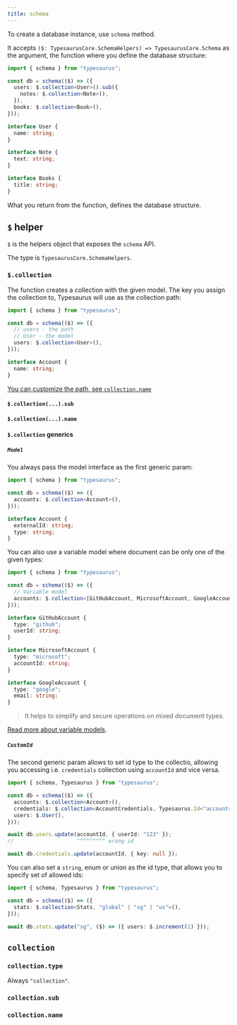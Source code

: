 ```yaml
---
title: schema
---
```


To create a database instance, use `schema` method.

It accepts `($: TypesaurusCore.SchemaHelpers) => TypesaurusCore.Schema` as the argument, the function where you define the database structure:

```ts
import { schema } from "typesaurus";

const db = schema(($) => ({
  users: $.collection<User>().sub({
    notes: $.collection<Note>(),
  }),
  books: $.collection<Book>(),
}));

interface User {
  name: string;
}

interface Note {
  text: string;
}

interface Books {
  title: string;
}
```

What you return from the function, defines the database structure.

## `$` helper

`$` is the helpers object that exposes the `schema` API.

The type is `TypesaurusCore.SchemaHelpers`.

### `$.collection`

The function creates a collection with the given model. The key you assign the collection to, Typesaurus will use as the collection path:

```ts
import { schema } from "typesaurus";

const db = schema(($) => ({
  // users - the path
  // User - the model
  users: $.collection<User>(),
}));

interface Account {
  name: string;
}
```

[You can customize the path, see `collection.name`](#collectionname)

#### `$.collection(...).sub`

#### `$.collection(...).name`

#### `$.collection` generics

##### `Model`

You always pass the model interface as the first generic param:

```ts
import { schema } from "typesaurus";

const db = schema(($) => ({
  accounts: $.collection<Account>(),
}));

interface Account {
  externalId: string;
  type: string;
}
```

You can also use a variable model where document can be only one of the given types:

```ts
import { schema } from "typesaurus";

const db = schema(($) => ({
  // Variable model
  accounts: $.collection<[GitHubAccount, MicrosoftAccount, GoogleAccount]>(),
}));

interface GitHubAccount {
  type: "github";
  userId: string;
}

interface MicrosoftAccount {
  type: "microsoft";
  accountId: string;
}

interface GoogleAccount {
  type: "google";
  email: string;
}
```

> It helps to simplify and secure operations on mixed document types.

[Read more about variable models](/docs/advanced/variable).

##### `CustomId`

The second generic param allows to set id type to the collectio, allowing you accessing i.e. `credentials` collection using `accountId` and vice versa.

```ts
import { schema, Typesaurus } from "typesaurus";

const db = schema(($) => ({
  accounts: $.collection<Account>(),
  credentials: $.collection<AccountCredentials, Typesaurus.Id<"accounts">>(),
  users: $.User(),
}));

await db.users.update(accountId, { userId: "123" });
//                    ^^^^^^^^^ wrong id

await db.credentials.update(accountId, { key: null });
```

You can also set a `string`, enum or union as the id type, that allows you to specify set of allowed ids:

```ts
import { schema, Typesaurus } from "typesaurus";

const db = schema(($) => ({
  stats: $.collection<Stats, "global" | "sg" | "us">(),
}));

await db.stats.update("sg", ($) => ({ users: $.increment(1) }));
```

## `collection`

### `collection.type`

Always `"collection"`.

### `collection.sub`

### `collection.name`
